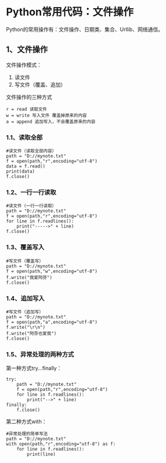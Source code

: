 # Python常用代码：文件操作 #

Python的常用操作有：文件操作、日期类、集合、Urllib、网络通信。

## 1、文件操作 ##
文件操作模式：

1. 读文件
2. 写文件（覆盖、追加）

文件操作的三种方式

	r = read 读取文件
	w = write 写入文件 覆盖掉原来的内容
	a = append 追加写入，不会覆盖原来的内容

### 1.1、读取全部 ###

	#读文件（读取全部内容）
	path = "D://mynote.txt"
	f = open(path,"r",encoding="utf-8")
	data = f.read()
	print(data)
	f.close()

### 1.2、一行一行读取 ###

	#读文件（一行一行读取）
	path = "D://mynote.txt"
	f = open(path,"r",encoding="utf-8")
	for line in f.readlines():
	    print("----->" + line)
	f.close()

### 1.3、覆盖写入 ###

	#写文件（覆盖写）
	path = "D://mynote.txt"
	f = open(path,"w",encoding="utf-8")
	f.write("我爱阿芬")
	f.close()

### 1.4、追加写入 ###

	#写文件（追加写）
	path = "D://mynote.txt"
	f = open(path,"a",encoding="utf-8")
	f.write("\r\n")
	f.write("阿芬也爱我")
	f.close()

### 1.5、异常处理的两种方式 ###

第一种方式try...finally：

	try:
	    path = "D://mynote.txt"
	    f = open(path,"r",encoding="utf-8")
	    for line in f.readlines():
	        print("-->" + line)
	finally:
	    f.close()

第二种方式with：

	#异常处理的简单写法
	path = "D://mynote.txt"
	with open(path,"r",encoding="utf-8") as f:
	    for line in f.readlines():
	        print(line)






